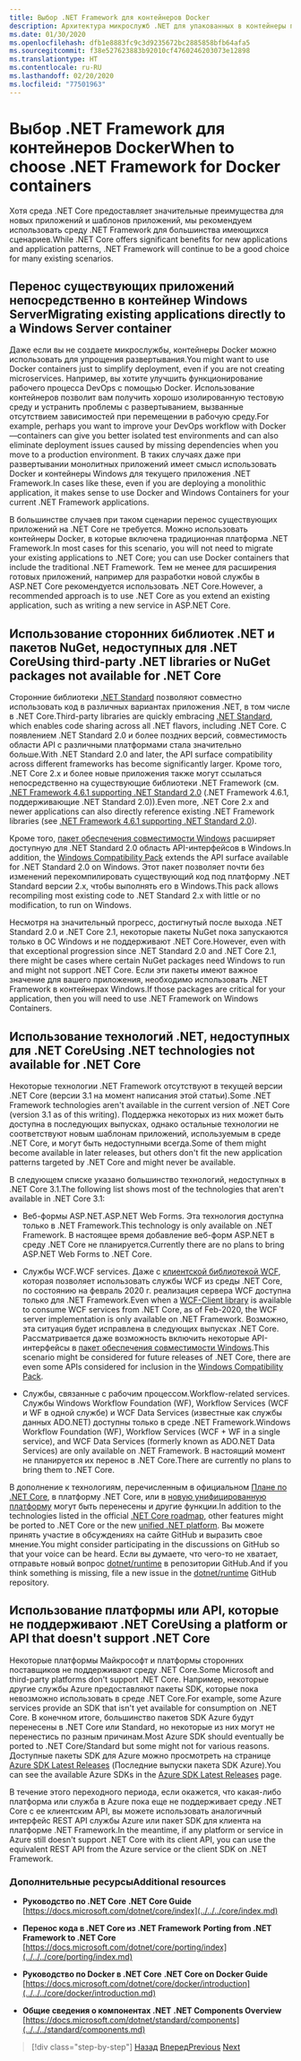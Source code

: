 ```yaml
---
title: Выбор .NET Framework для контейнеров Docker
description: Архитектура микрослужб .NET для упакованных в контейнеры приложений .NET | Выбор .NET Framework для контейнеров Docker
ms.date: 01/30/2020
ms.openlocfilehash: dfb1e8883fc9c3d9235672bc2885858bfb64afa5
ms.sourcegitcommit: f38e527623883b92010cf4760246203073e12898
ms.translationtype: HT
ms.contentlocale: ru-RU
ms.lasthandoff: 02/20/2020
ms.locfileid: "77501963"
---
```

# <a name="when-to-choose-net-framework-for-docker-containers"></a><span data-ttu-id="7307e-103">Выбор .NET Framework для контейнеров Docker</span><span class="sxs-lookup"><span data-stu-id="7307e-103">When to choose .NET Framework for Docker containers</span></span>

<span data-ttu-id="7307e-104">Хотя среда .NET Core предоставляет значительные преимущества для новых приложений и шаблонов приложений, мы рекомендуем использовать среду .NET Framework для большинства имеющихся сценариев.</span><span class="sxs-lookup"><span data-stu-id="7307e-104">While .NET Core offers significant benefits for new applications and application patterns, .NET Framework will continue to be a good choice for many existing scenarios.</span></span>

## <a name="migrating-existing-applications-directly-to-a-windows-server-container"></a><span data-ttu-id="7307e-105">Перенос существующих приложений непосредственно в контейнер Windows Server</span><span class="sxs-lookup"><span data-stu-id="7307e-105">Migrating existing applications directly to a Windows Server container</span></span>

<span data-ttu-id="7307e-106">Даже если вы не создаете микрослужбы, контейнеры Docker можно использовать для упрощения развертывания.</span><span class="sxs-lookup"><span data-stu-id="7307e-106">You might want to use Docker containers just to simplify deployment, even if you are not creating microservices.</span></span> <span data-ttu-id="7307e-107">Например, вы хотите улучшить функционирование рабочего процесса DevOps с помощью Docker. Использование контейнеров позволит вам получить хорошо изолированную тестовую среду и устранить проблемы с развертыванием, вызванные отсутствием зависимостей при перемещении в рабочую среду.</span><span class="sxs-lookup"><span data-stu-id="7307e-107">For example, perhaps you want to improve your DevOps workflow with Docker—containers can give you better isolated test environments and can also eliminate deployment issues caused by missing dependencies when you move to a production environment.</span></span> <span data-ttu-id="7307e-108">В таких случаях даже при развертывании монолитных приложений имеет смысл использовать Docker и контейнеры Windows для текущего приложения .NET Framework.</span><span class="sxs-lookup"><span data-stu-id="7307e-108">In cases like these, even if you are deploying a monolithic application, it makes sense to use Docker and Windows Containers for your current .NET Framework applications.</span></span>

<span data-ttu-id="7307e-109">В большинстве случаев при таком сценарии перенос существующих приложений на .NET Core не требуется. Можно использовать контейнеры Docker, в которые включена традиционная платформа .NET Framework.</span><span class="sxs-lookup"><span data-stu-id="7307e-109">In most cases for this scenario, you will not need to migrate your existing applications to .NET Core; you can use Docker containers that include the traditional .NET Framework.</span></span> <span data-ttu-id="7307e-110">Тем не менее для расширения готовых приложений, например для разработки новой службы в ASP.NET Core рекомендуется использовать .NET Core.</span><span class="sxs-lookup"><span data-stu-id="7307e-110">However, a recommended approach is to use .NET Core as you extend an existing application, such as writing a new service in ASP.NET Core.</span></span>

## <a name="using-third-party-net-libraries-or-nuget-packages-not-available-for-net-core"></a><span data-ttu-id="7307e-111">Использование сторонних библиотек .NET и пакетов NuGet, недоступных для .NET Core</span><span class="sxs-lookup"><span data-stu-id="7307e-111">Using third-party .NET libraries or NuGet packages not available for .NET Core</span></span>

<span data-ttu-id="7307e-112">Сторонние библиотеки [.NET Standard](../../../standard/net-standard.md) позволяют совместно использовать код в различных вариантах приложения .NET, в том числе в .NET Core.</span><span class="sxs-lookup"><span data-stu-id="7307e-112">Third-party libraries are quickly embracing [.NET Standard](../../../standard/net-standard.md), which enables code sharing across all .NET flavors, including .NET Core.</span></span> <span data-ttu-id="7307e-113">С появлением .NET Standard 2.0 и более поздних версий, совместимость области API с различными платформами стала значительно больше.</span><span class="sxs-lookup"><span data-stu-id="7307e-113">With .NET Standard 2.0 and later, the API surface compatibility across different frameworks has become significantly larger.</span></span> <span data-ttu-id="7307e-114">Кроме того, .NET Core 2.x и более новые приложения также могут ссылаться непосредственно на существующие библиотеки .NET Framework (см. [.NET Framework 4.6.1 supporting .NET Standard 2.0](https://github.com/dotnet/standard/blob/master/docs/planning/netstandard-2.0/README.md#net-framework-461-supporting-net-standard-20) (.NET Framework 4.6.1, поддерживающие .NET Standard 2.0)).</span><span class="sxs-lookup"><span data-stu-id="7307e-114">Even more, .NET Core 2.x and newer applications can also directly reference existing .NET Framework libraries (see [.NET Framework 4.6.1 supporting .NET Standard 2.0](https://github.com/dotnet/standard/blob/master/docs/planning/netstandard-2.0/README.md#net-framework-461-supporting-net-standard-20)).</span></span>

<span data-ttu-id="7307e-115">Кроме того, [пакет обеспечения совместимости Windows](../../../core/porting/windows-compat-pack.md) расширяет доступную для .NET Standard 2.0 область API-интерфейсов в Windows.</span><span class="sxs-lookup"><span data-stu-id="7307e-115">In addition, the [Windows Compatibility Pack](../../../core/porting/windows-compat-pack.md) extends the API surface available for .NET Standard 2.0 on Windows.</span></span> <span data-ttu-id="7307e-116">Этот пакет позволяет почти без изменений перекомпилировать существующий код под платформу .NET Standard версии 2.x, чтобы выполнять его в Windows.</span><span class="sxs-lookup"><span data-stu-id="7307e-116">This pack allows recompiling most existing code to .NET Standard 2.x with little or no modification, to run on Windows.</span></span>

<span data-ttu-id="7307e-117">Несмотря на значительный прогресс, достигнутый после выхода .NET Standard 2.0 и .NET Core 2.1, некоторые пакеты NuGet пока запускаются только в ОС Windows и не поддерживают .NET Core.</span><span class="sxs-lookup"><span data-stu-id="7307e-117">However, even with that exceptional progression since .NET Standard 2.0 and .NET Core 2.1, there might be cases where certain NuGet packages need Windows to run and might not support .NET Core.</span></span> <span data-ttu-id="7307e-118">Если эти пакеты имеют важное значение для вашего приложения, необходимо использовать .NET Framework в контейнерах Windows.</span><span class="sxs-lookup"><span data-stu-id="7307e-118">If those packages are critical for your application, then you will need to use .NET Framework on Windows Containers.</span></span>

## <a name="using-net-technologies-not-available-for-net-core"></a><span data-ttu-id="7307e-119">Использование технологий .NET, недоступных для .NET Core</span><span class="sxs-lookup"><span data-stu-id="7307e-119">Using .NET technologies not available for .NET Core</span></span>

<span data-ttu-id="7307e-120">Некоторые технологии .NET Framework отсутствуют в текущей версии .NET Core (версии 3.1 на момент написания этой статьи).</span><span class="sxs-lookup"><span data-stu-id="7307e-120">Some .NET Framework technologies aren't available in the current version of .NET Core (version 3.1 as of this writing).</span></span> <span data-ttu-id="7307e-121">Поддержка некоторых из них может быть доступна в последующих выпусках, однако остальные технологии не соответствуют новым шаблонам приложений, используемым в среде .NET Core, и могут быть недоступными всегда.</span><span class="sxs-lookup"><span data-stu-id="7307e-121">Some of them might become available in later releases, but others don't fit the new application patterns targeted by .NET Core and might never be available.</span></span>

<span data-ttu-id="7307e-122">В следующем списке указано большинство технологий, недоступных в .NET Core 3.1.</span><span class="sxs-lookup"><span data-stu-id="7307e-122">The following list shows most of the technologies that aren't available in .NET Core 3.1:</span></span>

- <span data-ttu-id="7307e-123">Веб-формы ASP.NET.</span><span class="sxs-lookup"><span data-stu-id="7307e-123">ASP.NET Web Forms.</span></span> <span data-ttu-id="7307e-124">Эта технология доступна только в .NET Framework.</span><span class="sxs-lookup"><span data-stu-id="7307e-124">This technology is only available on .NET Framework.</span></span> <span data-ttu-id="7307e-125">В настоящее время добавление веб-форм ASP.NET в среду .NET Core не планируется.</span><span class="sxs-lookup"><span data-stu-id="7307e-125">Currently there are no plans to bring ASP.NET Web Forms to .NET Core.</span></span>

- <span data-ttu-id="7307e-126">Службы WCF.</span><span class="sxs-lookup"><span data-stu-id="7307e-126">WCF services.</span></span> <span data-ttu-id="7307e-127">Даже с [клиентской библиотекой WCF](https://github.com/dotnet/wcf), которая позволяет использовать службы WCF из среды .NET Core, по состоянию на февраль 2020 г. реализация сервера WCF доступна только для .NET Framework.</span><span class="sxs-lookup"><span data-stu-id="7307e-127">Even when a [WCF-Client library](https://github.com/dotnet/wcf) is available to consume WCF services from .NET Core, as of Feb-2020, the WCF server implementation is only available on .NET Framework.</span></span> <span data-ttu-id="7307e-128">Возможно, эта ситуация будет исправлена в следующих выпусках .NET Core. Рассматривается даже возможность включить некоторые API-интерфейсы в [пакет обеспечения совместимости Windows](../../../core/porting/windows-compat-pack.md).</span><span class="sxs-lookup"><span data-stu-id="7307e-128">This scenario might be considered for future releases of .NET Core, there are even some APIs considered for inclusion in the [Windows Compatibility Pack](../../../core/porting/windows-compat-pack.md).</span></span>

- <span data-ttu-id="7307e-129">Службы, связанные с рабочим процессом.</span><span class="sxs-lookup"><span data-stu-id="7307e-129">Workflow-related services.</span></span> <span data-ttu-id="7307e-130">Службы Windows Workflow Foundation (WF), Workflow Services (WCF и WF в одной службе) и WCF Data Services (известные как службы данных ADO.NET) доступны только в среде .NET Framework.</span><span class="sxs-lookup"><span data-stu-id="7307e-130">Windows Workflow Foundation (WF), Workflow Services (WCF + WF in a single service), and WCF Data Services (formerly known as ADO.NET Data Services) are only available on .NET Framework.</span></span> <span data-ttu-id="7307e-131">В настоящий момент не планируется их перенос в .NET Core.</span><span class="sxs-lookup"><span data-stu-id="7307e-131">There are currently no plans to bring them to .NET Core.</span></span>

<span data-ttu-id="7307e-132">В дополнение к технологиям, перечисленным в официальном [Плане по .NET Core](https://github.com/dotnet/core/blob/master/roadmap.md), в платформу .NET Core, или в [новую унифицированную платформу](https://devblogs.microsoft.com/dotnet/introducing-net-5/) могут быть перенесены и другие функции.</span><span class="sxs-lookup"><span data-stu-id="7307e-132">In addition to the technologies listed in the official [.NET Core roadmap](https://github.com/dotnet/core/blob/master/roadmap.md), other features might be ported to .NET Core or the new [unified .NET platform](https://devblogs.microsoft.com/dotnet/introducing-net-5/).</span></span> <span data-ttu-id="7307e-133">Вы можете принять участие в обсуждениях на сайте GitHub и выразить свое мнение.</span><span class="sxs-lookup"><span data-stu-id="7307e-133">You might consider participating in the discussions on GitHub so that your voice can be heard.</span></span> <span data-ttu-id="7307e-134">Если вы думаете, что чего-то не хватает, отправьте новый вопрос [dotnet/runtime](https://github.com/dotnet/runtime/issues/new) в репозитории GitHub.</span><span class="sxs-lookup"><span data-stu-id="7307e-134">And if you think something is missing, file a new issue in the [dotnet/runtime](https://github.com/dotnet/runtime/issues/new) GitHub repository.</span></span>

## <a name="using-a-platform-or-api-that-doesnt-support-net-core"></a><span data-ttu-id="7307e-135">Использование платформы или API, которые не поддерживают .NET Core</span><span class="sxs-lookup"><span data-stu-id="7307e-135">Using a platform or API that doesn't support .NET Core</span></span>

<span data-ttu-id="7307e-136">Некоторые платформы Майкрософт и платформы сторонних поставщиков не поддерживают среду .NET Core.</span><span class="sxs-lookup"><span data-stu-id="7307e-136">Some Microsoft and third-party platforms don't support .NET Core.</span></span> <span data-ttu-id="7307e-137">Например, некоторые другие службы Azure предоставляют пакеты SDK, которые пока невозможно использовать в среде .NET Core.</span><span class="sxs-lookup"><span data-stu-id="7307e-137">For example, some Azure services provide an SDK that isn't yet available for consumption on .NET Core.</span></span> <span data-ttu-id="7307e-138">В конечном итоге, большинство пакетов SDK Azure будут перенесены в .NET Core или Standard, но некоторые из них могут не перенестись по разным причинам.</span><span class="sxs-lookup"><span data-stu-id="7307e-138">Most Azure SDK should eventually be ported to .NET Core/Standard but some might not for various reasons.</span></span> <span data-ttu-id="7307e-139">Доступные пакеты SDK для Azure можно просмотреть на странице [Azure SDK Latest Releases](https://azure.github.io/azure-sdk/releases/latest/index.html) (Последние выпуски пакета SDK Azure).</span><span class="sxs-lookup"><span data-stu-id="7307e-139">You can see the available Azure SDKs in the [Azure SDK Latest Releases](https://azure.github.io/azure-sdk/releases/latest/index.html) page.</span></span>

<span data-ttu-id="7307e-140">В течение этого переходного периода, если окажется, что какая-либо платформа или служба в Azure пока еще не поддерживает среду .NET Core с ее клиентским API, вы можете использовать аналогичный интерфейс REST API службы Azure или пакет SDK для клиента на платформе .NET Framework.</span><span class="sxs-lookup"><span data-stu-id="7307e-140">In the meantime, if any platform or service in Azure still doesn't support .NET Core with its client API, you can use the equivalent REST API from the Azure service or the client SDK on .NET Framework.</span></span>

### <a name="additional-resources"></a><span data-ttu-id="7307e-141">Дополнительные ресурсы</span><span class="sxs-lookup"><span data-stu-id="7307e-141">Additional resources</span></span>

- <span data-ttu-id="7307e-142">**Руководство по .NET Core** </span><span class="sxs-lookup"><span data-stu-id="7307e-142">**.NET Core Guide** </span></span>\
  [https://docs.microsoft.com/dotnet/core/index](../../../core/index.md)

- <span data-ttu-id="7307e-143">**Перенос кода в .NET Core из .NET Framework** </span><span class="sxs-lookup"><span data-stu-id="7307e-143">**Porting from .NET Framework to .NET Core** </span></span>\
  [https://docs.microsoft.com/dotnet/core/porting/index](../../../core/porting/index.md)

- <span data-ttu-id="7307e-144">**Руководство по Docker в .NET Core** </span><span class="sxs-lookup"><span data-stu-id="7307e-144">**.NET Core on Docker Guide** </span></span>\
  [https://docs.microsoft.com/dotnet/core/docker/introduction](../../../core/docker/introduction.md)

- <span data-ttu-id="7307e-145">**Общие сведения о компонентах .NET** </span><span class="sxs-lookup"><span data-stu-id="7307e-145">**.NET Components Overview** </span></span>\
  [https://docs.microsoft.com/dotnet/standard/components](../../../standard/components.md)

>[!div class="step-by-step"]
><span data-ttu-id="7307e-146">[Назад](net-core-container-scenarios.md)
>[Вперед](container-framework-choice-factors.md)</span><span class="sxs-lookup"><span data-stu-id="7307e-146">[Previous](net-core-container-scenarios.md)
[Next](container-framework-choice-factors.md)</span></span>
